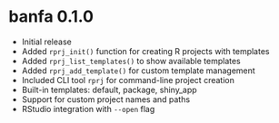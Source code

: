 # banfa 0.1.0

* Initial release
* Added `rprj_init()` function for creating R projects with templates
* Added `rprj_list_templates()` to show available templates
* Added `rprj_add_template()` for custom template management
* Included CLI tool `rprj` for command-line project creation
* Built-in templates: default, package, shiny_app
* Support for custom project names and paths
* RStudio integration with `--open` flag